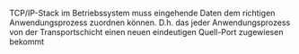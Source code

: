 TCP/IP-Stack im Betriebssystem muss eingehende Daten dem richtigen Anwendungsprozess zuordnen können. D.h. das jeder Anwendungsprozess von der Transportschicht einen neuen eindeutigen Quell-Port zugewiesen bekommt 